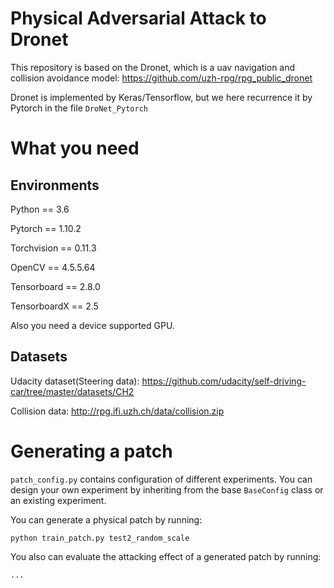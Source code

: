 # Physical Adversarial Attack to Dronet
This repository is based on the Dronet, which is a uav navigation and collision avoidance model: https://github.com/uzh-rpg/rpg_public_dronet

Dronet is implemented by Keras/Tensorflow, but we here recurrence it by Pytorch in the file `DroNet_Pytorch`


# What you need
## Environments
Python == 3.6

Pytorch == 1.10.2

Torchvision == 0.11.3

OpenCV == 4.5.5.64

Tensorboard == 2.8.0

TensorboardX == 2.5

Also you need a device supported GPU.


## Datasets
Udacity dataset(Steering data): https://github.com/udacity/self-driving-car/tree/master/datasets/CH2

Collision data: http://rpg.ifi.uzh.ch/data/collision.zip

# Generating a patch
`patch_config.py` contains configuration of different experiments. You can design your own experiment by inheriting from the base `BaseConfig` class or an existing experiment.

You can generate a physical patch by running:
```
python train_patch.py test2_random_scale
```
You also can evaluate the attacking effect of a generated patch by running:
```
...
```
